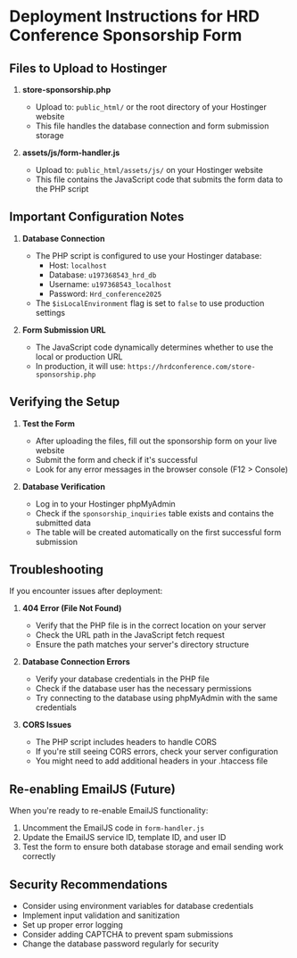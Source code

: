 # Deployment Instructions for HRD Conference Sponsorship Form

## Files to Upload to Hostinger

1. **store-sponsorship.php**
   - Upload to: `public_html/` or the root directory of your Hostinger website
   - This file handles the database connection and form submission storage

2. **assets/js/form-handler.js**
   - Upload to: `public_html/assets/js/` on your Hostinger website
   - This file contains the JavaScript code that submits the form data to the PHP script

## Important Configuration Notes

1. **Database Connection**
   - The PHP script is configured to use your Hostinger database:
     - Host: `localhost`
     - Database: `u197368543_hrd_db`
     - Username: `u197368543_localhost`
     - Password: `Hrd_conference2025`
   - The `$isLocalEnvironment` flag is set to `false` to use production settings

2. **Form Submission URL**
   - The JavaScript code dynamically determines whether to use the local or production URL
   - In production, it will use: `https://hrdconference.com/store-sponsorship.php`

## Verifying the Setup

1. **Test the Form**
   - After uploading the files, fill out the sponsorship form on your live website
   - Submit the form and check if it's successful
   - Look for any error messages in the browser console (F12 > Console)

2. **Database Verification**
   - Log in to your Hostinger phpMyAdmin
   - Check if the `sponsorship_inquiries` table exists and contains the submitted data
   - The table will be created automatically on the first successful form submission

## Troubleshooting

If you encounter issues after deployment:

1. **404 Error (File Not Found)**
   - Verify that the PHP file is in the correct location on your server
   - Check the URL path in the JavaScript fetch request
   - Ensure the path matches your server's directory structure

2. **Database Connection Errors**
   - Verify your database credentials in the PHP file
   - Check if the database user has the necessary permissions
   - Try connecting to the database using phpMyAdmin with the same credentials

3. **CORS Issues**
   - The PHP script includes headers to handle CORS
   - If you're still seeing CORS errors, check your server configuration
   - You might need to add additional headers in your .htaccess file

## Re-enabling EmailJS (Future)

When you're ready to re-enable EmailJS functionality:

1. Uncomment the EmailJS code in `form-handler.js`
2. Update the EmailJS service ID, template ID, and user ID
3. Test the form to ensure both database storage and email sending work correctly

## Security Recommendations

- Consider using environment variables for database credentials
- Implement input validation and sanitization
- Set up proper error logging
- Consider adding CAPTCHA to prevent spam submissions
- Change the database password regularly for security
